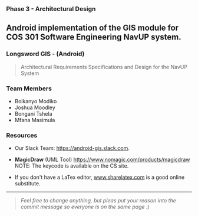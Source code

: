 ### Phase 3 - Architectural Design
Android implementation of the GIS module for COS 301 Software Engineering NavUP system.
---

### Longsword GIS - (Android)
> Architectural Requirements Specifications and Design for the NavUP System

### Team Members
- Boikanyo Modiko
- Joshua Moodley
- Bongani Tshela
- Mfana Masimula

### Resources
* Our Slack Team: https://android-gis.slack.com.

* <b>MagicDraw</b> (UML Tool) https://www.nomagic.com/products/magicdraw NOTE: The keycode is available on the CS site.

* If you don't have a LaTex editor, www.sharelatex.com is a good online substitute.

---
><i>Feel free to change anything, but pleas put your reason into the commit message so everyone is on the same page :)</i>
